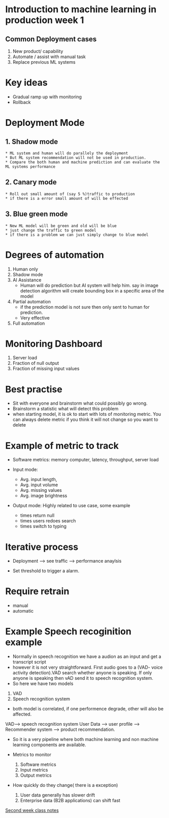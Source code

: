 # Introduction to machine learning in production week 1
## Common Deployment cases
1. New product/ capability
2. Automate / assist with manual task
3. Replace previous ML systems


# Key ideas 
* Gradual ramp up with monitoring
* Rollback

# Deployment Mode

## 1. Shadow mode
    * ML system and human will do parallely the deployment
    * But ML system recommendation will not be used in production.
    * Compare the both human and machine prediction and can evaluate the ML systems performance

## 2. Canary mode
    * Roll out small amount of (say 5 %)traffic to production 
    * if there is a error small amount of will be effected

## 3. Blue green mode
    * New ML model will be green and old will be blue
    * just change the traffic to green model
    * if there is a problem we can just simply change to blue model

# Degrees of automation

1. Human only 
2. Shadow mode
3. AI Assistance
    * Human will do prediction but AI system will help him. say in image detection algorithm will create bounding box in a specific area of the model
4. Partial automation
    * if the prediction model is not sure then only sent to human for prediction.
    * Very effective
5. Full automation

# Monitoring Dashboard

1. Server load
2. Fraction of null output
3. Fraction of missing input values

# Best practise
* Sit with everyone and brainstorm what could possibly go wrong.
* Brainstorm a statistic what will detect this problem
* when starting model, it is ok to start with lots of monitoring metric. You can always delete metric if you think it will not change so you want to delete

# Example of metric to track
* Software metrics: memory computer, latency, throughput, server load

* Input mode: 
    * Avg. input length,
    * Avg. input volume
    * Avg. missing values
    * Avg. image brightness	

* Output mode: Highly related to use case, some example
    * times return null
    * times users redoes search
    * times switch to typing

# Iterative process
* Deployment --> see traffic --> performance anaylsis

* Set threshold to trigger a alarm.

# Require retrain

* manual 
* automatic

# Example Speech recoginition example
* Normally in speech recognition we have a audion as an input and get a transcript script
* however it is not very straightforward. First audio goes to a (VAD- voice activity detection).VAD search whether anyone is speaking. If only anyone is speaking then vAD send it to speech recognition system.
* So here we have two models 
1. VAD
2. Speech recognition system
* both model is correlated, if one performence degrade, other will also be affected.

VAD--> speech recognition system
User Data --> user profile --> Recommender system --> product recommendation.

* So it is a very pipeline where both machine learning and non machine learning components are available. 
* Metrics to monitor
    1. Software metrics
    2. Input metrics
    3. Output metrics

* How quickly do they change( there is a exception)
    1. User data generally has slower drift
    2. Enterprise data (B2B applications) can shift fast

[Second week class notes](https://hasangoni.github.io/2021/06/30/Introduction_ml_in_production_week2.html)